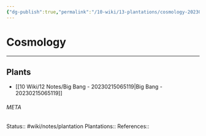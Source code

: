 ```yaml
---
{"dg-publish":true,"permalink":"/10-wiki/13-plantations/cosmology-20230221105309/"}
---
```


# Cosmology
---



## Plants
- [[10 Wiki/12 Notes/Big Bang - 20230215065119\|Big Bang - 20230215065119]]




###### META
Status:: #wiki/notes/plantation
Plantations:: 
References:: 
